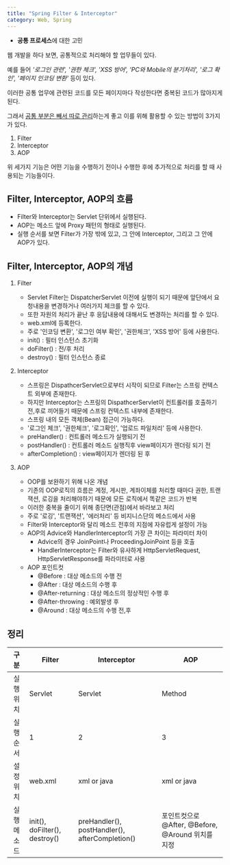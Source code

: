 ```yaml
---
title: "Spring Filter & Interceptor"
category: Web, Spring
---
```






- **공통 프로세스**에 대한 고민

웹 개발을 하다 보면, 공통적으로 처리해야 할 업무들이 있다.

예를 들어 *'로그인 관련', '권한 체크', 'XSS 방어', 'PC와 Mobile의 분기처리', '로그 확인', '페이지 인코딩 변환'* 등이 있다.

이러한 공통 업무에 관련된 코드를 모든 페이지마다 작성한다면 중복된 코드가 많아지게 된다.

그래서 <u>공통 부분은 빼서 따로 관리</u>하는게 좋고 이를 위해 활용할 수 있는 방법이 3가지가 있다.

1. Filter
2. Interceptor
3. AOP



위 세가지 기능은 어떤 기능을 수행하기 전이나 수행한 후에 추가적으로 처리를 할 때 사용되는 기능들이다.





## Filter, Interceptor, AOP의 흐름

- Filter와 Interceptor는 Servlet 단위에서 실행된다.
- AOP는 메소드 앞에 Proxy 패턴의 형태로 실행된다.
- 실행 순서를 보면 Filter가 가장 밖에 있고, 그 안에 Interceptor, 그리고 그 안에 AOP가 있다.





## Filter, Interceptor, AOP의 개념

1. Filter

   - Servlet Filter는 DispatcherServlet 이전에 실행이 되기 때문에 앞단에서 요청내용을 변경하거나 여러가지 체크를 할 수 있다.
   - 또한 자원의 처리가 끝난 후 응답내용에 대해서도 변경하는 처리를 할 수 있다.
   - web.xml에 등록한다.
   - 주로 '인코딩 변환', '로그인 여부 확인', '권한체크', 'XSS 방어' 등에 사용한다.
   - init() : 필터 인스턴스 초기화
   - doFilter() : 전/후 처리
   - destroy() : 필터 인스턴스 종료

   

2. Interceptor

   - 스프링은 DispathcerServlet으로부터 시작이 되므로 Filter는 스프링 컨텍스트 외부에 존재한다.
   - 하지만 Interceptor는 스프링의 DispathcerServlet이 컨트롤러를 호출하기 전,후로 끼어들기 때문에 스프링 컨텍스트 내부에 존재한다.
   - 스프링 내의 모든 객체(Bean) 접근이 가능하다.
   - '로그인 체크', '권한체크', '로그확인', '업로드 파일처리' 등에 사용한다.
   - preHandler() : 컨트롤러 메소드가 실행되기  전
   - postHandler() : 컨트롤러 메소드 실행직후 view페이지가 렌더링 되기 전
   - afterCompletion() : view페이지가 렌더링 된 후

   

3. AOP

   - OOP를 보완하기 위해 나온 개념
   - 기존의 OOP로직의 흐름은 계정, 게시판, 계좌이체를 처리할 때마다 권한, 트랜잭션, 로깅을 처리해야하기 때문에 모든 로직에서 똑같은 코드가 반복
   - 이러한 중복을 줄이기 위해 종단면(관점)에서 바라보고 처리
   - 주로 '로깅', '트랜잭션', '에러처리' 등 비지니스단의 메소드에서 사용
   - Filter와 Interceptor와 달리 메소드 전후의 지점에 자유럽게 설정이 가능
   - AOP의 Advice와 HandlerInterceptor의 가장 큰 차이는 파라미터 차이
     - Advice의 경우 JoinPoint나 ProceedingJoinPoint 등을 호출
     - HandlerInterceptor는 Filter와 유사하게 HttpServletRequest, HttpServletResponse를 파라미터로 사용
   - AOP 포인트컷
     - @Before : 대상 메소드의 수행 전
     - @After : 대상 메소드의 수행 후
     - @After-returning : 대상 메소드의 정상적인 수행 후
     - @After-throwing : 예외발생 후
     - @Around : 대상 메소드의 수행 전,후





## 정리

|    구분     | Filter                        | Interceptor                                    | AOP                                               |
| :---------: | ----------------------------- | ---------------------------------------------- | ------------------------------------------------- |
|  실행 위치  | Servlet                       | Servlet                                        | Method                                            |
|  실행 순서  | 1                             | 2                                              | 3                                                 |
|  설정 위치  | web.xml                       | xml or java                                    | xml or java                                       |
| 실행 메소드 | init(), doFilter(), destroy() | preHandler(), postHandler(), afterCompletion() | 포인트컷으로 @After, @Before, @Around 위치를 지정 |

